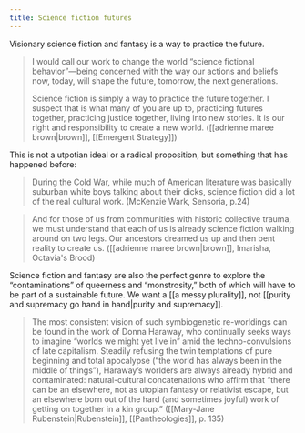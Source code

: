 ```yaml
---
title: Science fiction futures
---
```


Visionary science fiction and fantasy is a way to practice the future.

> I would call our work to change the world “science fictional behavior”—being concerned with the way our actions and beliefs now, today, will shape the future, tomorrow, the next generations.
> 
> Science fiction is simply a way to practice the future together. I suspect that is what many of you are up to, practicing futures together, practicing justice together, living into new stories. It is our right and responsibility to create a new world. ([[adrienne maree brown|brown]], [[Emergent Strategy]])

This is not a utpotian ideal or a radical proposition, but something that has happened before: 

> During the Cold War, while much of American literature was basically suburban white boys talking about their dicks, science fiction did a lot of the real cultural work. (McKenzie Wark, Sensoria, p.24)

> And for those of us from communities with historic collective trauma, we must understand that each of us is already science fiction walking around on two legs. Our ancestors dreamed us up and then bent reality to create us. ([[adrienne maree brown|brown]], Imarisha, Octavia's Brood)

Science fiction and fantasy are also the perfect genre to explore the “contaminations” of queerness and “monstrosity,” both of which will have to be part of a sustainable future. We want a [[a messy plurality]], not [[purity and supremacy go hand in hand|purity and supremacy]].

> The most consistent vision of such symbiogenetic re-worldings can be found in the work of Donna Haraway, who continually seeks ways to imagine “worlds we might yet live in” amid the techno-convulsions of late capitalism. Steadily refusing the twin temptations of pure beginning and total apocalypse (“the world has always been in the middle of things”), Haraway’s worlders are always already hybrid and contaminated: natural-cultural concatenations who affirm that “there can be an elsewhere, not as utopian fantasy or relativist escape, but an elsewhere born out of the hard (and sometimes joyful) work of getting on together in a kin group.” ([[Mary-Jane Rubenstein|Rubenstein]], [[Pantheologies]], p. 135)